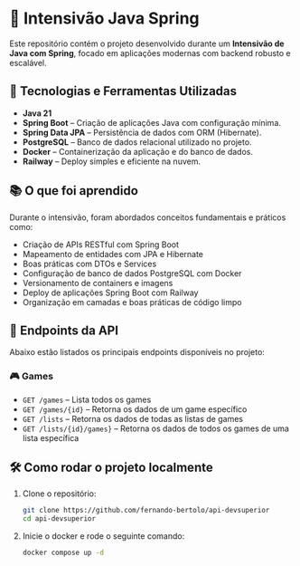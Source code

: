 # 🧠 Intensivão Java Spring

Este repositório contém o projeto desenvolvido durante um **Intensivão de Java com Spring**, focado em aplicações modernas com backend robusto e escalável.

## 🚀 Tecnologias e Ferramentas Utilizadas

- **Java 21**
- **Spring Boot** – Criação de aplicações Java com configuração mínima.
- **Spring Data JPA** – Persistência de dados com ORM (Hibernate).
- **PostgreSQL** – Banco de dados relacional utilizado no projeto.
- **Docker** – Containerização da aplicação e do banco de dados.
- **Railway** – Deploy simples e eficiente na nuvem.

## 📚 O que foi aprendido

Durante o intensivão, foram abordados conceitos fundamentais e práticos como:

- Criação de APIs RESTful com Spring Boot
- Mapeamento de entidades com JPA e Hibernate
- Boas práticas com DTOs e Services
- Configuração de banco de dados PostgreSQL com Docker
- Versionamento de containers e imagens
- Deploy de aplicações Spring Boot com Railway
- Organização em camadas e boas práticas de código limpo



## 🔗 Endpoints da API

Abaixo estão listados os principais endpoints disponíveis no projeto:

### 🎮 Games

- `GET /games` – Lista todos os games
- `GET /games/{id}` – Retorna os dados de um game específico
- `GET /lists` – Retorna os dados de todas as listas de games
- `GET /lists/{id}/games}` – Retorna os dados de todos os games de uma lista específica


## 🛠️ Como rodar o projeto localmente

1. Clone o repositório:
   ```bash
   git clone https://github.com/fernando-bertolo/api-devsuperior
   cd api-devsuperior

2. Inicie o docker e rode o seguinte comando:
   ```bash
   docker compose up -d
